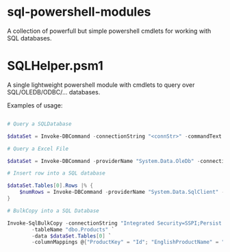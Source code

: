 # sql-powershell-modules
A collection of powerfull but simple powershell cmdlets for working with SQL databases.

# SQLHelper.psm1
A single lightweight powershell module with cmdlets to query over SQL/OLEDB/ODBC/... databases.

Examples of usage:


```powershell

# Query a SQLDatabase

$dataSet = Invoke-DBCommand -connectionString "<connStr>" -commandText "select * from [dbo].[Table]"

# Query a Excel File

$dataSet = Invoke-DBCommand -providerName "System.Data.OleDb" -connectionString "Provider=Microsoft.ACE.OLEDB.12.0;Data Source='$currentPath\ExcelData.xlsx';Extended Properties=Excel 12.0" -commandText "select * from [Sheet1$]" -verbose

# Insert row into a SQL database

$dataSet.Tables[0].Rows |% {	
	$numRows = Invoke-DBCommand -providerName "System.Data.SqlClient" -connectionString "Integrated Security=SSPI;Persist Security Info=True;Initial Catalog=Dummy;Data Source=.\sql2012" -executeType "NonQuery" -commandText "insert into dbo.Products values (@id, @name, @datecreated)" -parameters @{"@id"=$_.ProductKey;"@name"=$_.EnglishProductName;"@datecreated"=[datetime]::Now}					
}

# BulkCopy into a SQL Database

Invoke-SqlBulkCopy -connectionString "Integrated Security=SSPI;Persist Security Info=True;Initial Catalog=Dummy;Data Source=.\sql2012" `
		-tableName "dbo.Products" `
		-data $dataSet.Tables[0] `
		-columnMappings @{"ProductKey" = "Id"; "EnglishProductName" = "Name"} -verbose

```


